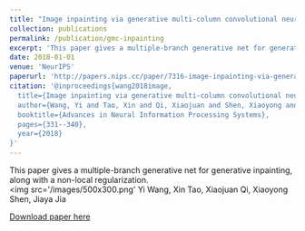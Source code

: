 ```yaml
---
title: "Image inpainting via generative multi-column convolutional neural networks"
collection: publications
permalink: /publication/gmc-inpainting
excerpt: 'This paper gives a multiple-branch generative net for generative inpainting, along with a non-local regularization.<br/><img src='/images/500x300.png''
date: 2018-01-01
venue: 'NeurIPS'
paperurl: 'http://papers.nips.cc/paper/7316-image-inpainting-via-generative-multi-column-convolutional-neural-networks.pdf'
citation: '@inproceedings{wang2018image,
  title={Image inpainting via generative multi-column convolutional neural networks},
  author={Wang, Yi and Tao, Xin and Qi, Xiaojuan and Shen, Xiaoyong and Jia, Jiaya},
  booktitle={Advances in Neural Information Processing Systems},
  pages={331--340},
  year={2018}
}'
---
```

This paper gives a multiple-branch generative net for generative inpainting, along with a non-local regularization.<br/><img src='/images/500x300.png'
Yi Wang, Xin Tao, Xiaojuan Qi, Xiaoyong Shen, Jiaya Jia

[Download paper here](http://papers.nips.cc/paper/7316-image-inpainting-via-generative-multi-column-convolutional-neural-networks.pdf)